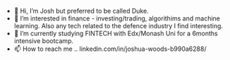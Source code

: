 - 👋 Hi, I’m Josh but preferred to be called Duke. 
- 👀 I’m interested in finance - investing/trading, algorithims and machine learning. Also any tech related to the defence industry I find interesting.  
- 🌱 I’m currently studying FINTECH with Edx/Monash Uni for a 6months intensive bootcamp. 
- 📫 How to reach me .. linkedin.com/in/joshua-woods-b990a6288/

<!---
dukewoods/dukewoods is a ✨ special ✨ repository because its `README.md` (this file) appears on your GitHub profile.
You can click the Preview link to take a look at your changes.
--->
